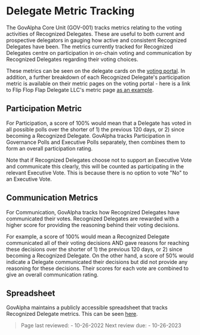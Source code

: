 # Delegate Metric Tracking

The GovAlpha Core Unit (GOV-001) tracks metrics relating to the voting activities of Recognized Delegates. These are useful to both current and prospective delegators in gauging how active and consistent Recognized Delegates have been. The metrics currently tracked for Recognized Delegates centre on participation in on-chain voting and communication by Recognized Delegates regarding their voting choices.

These metrics can be seen on the delegate cards on the [voting portal](https://vote.makerdao.com/delegates). In addition, a further breakdown of each Recognized Delegate's participation metric is available on their metric pages on the voting portal - here is a link to Flip Flop Flap Delegate LLC's metric page [as an example](https://vote.makerdao.com/address/0x0f4be9f208c552a6b04d9a1222f385785f95beaa#delegate-credentials).

## Participation Metric

For Participation, a score of 100% would mean that a Delegate has voted in all possible polls over the shorter of 1) the previous 120 days, or 2) since becoming a Recognized Delegate. GovAlpha tracks Participation in Governance Polls and Executive Polls separately, then combines them to form an overall participation rating.

Note that if Recognized Delegates choose not to support an Executive Vote and communicate this clearly, this will be counted as participating in the relevant Executive Vote. This is because there is no option to vote "No" to an Executive Vote.

## Communication Metrics

For Communication, GovAlpha tracks how Recognized Delegates have communicated their votes. Recognized Delegates are rewarded with a higher score for providing the reasoning behind their voting decisions.

For example, a score of 100% would mean a Recognized Delegate communicated all of their voting decisions AND gave reasons for reaching these decisions over the shorter of 1) the previous 120 days, or 2) since becoming a Recognized Delegate.  On the other hand, a score of 50% would indicate a Delegate communicated their decisions but did not provide any reasoning for these decisions. Their scores for each vote are combined to give an overall communication rating.

## Spreadsheet

GovAlpha maintains a publicly accessible spreadsheet that tracks Recognized Delegate metrics. This can be seen [here](https://docs.google.com/spreadsheets/d/1E-VBZFN_N7cj60-wMze2yR1fBDWVs_QoPn-aS5Y-1pM/edit#gid=1415939965).

>Page last reviewed: - 10-26-2022
>Next review due: -  10-26-2023

